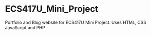 # ECS417U_Mini_Project
Portfolio and Blog website for ECS417U Mini Project.
Uses HTML, CSS JavaScript and PHP



